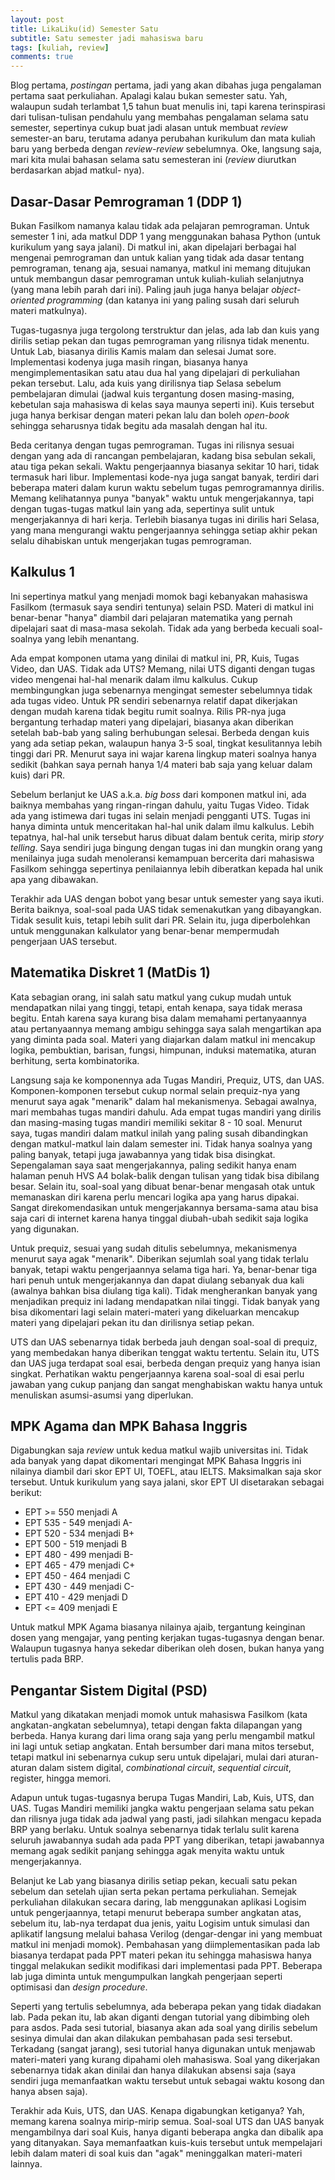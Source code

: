 ```yaml
---
layout: post
title: LikaLiku(id) Semester Satu
subtitle: Satu semester jadi mahasiswa baru
tags: [kuliah, review]
comments: true
---
```


Blog pertama, *postingan* pertama, jadi yang akan dibahas juga pengalaman pertama saat perkuliahan. Apalagi kalau bukan semester satu. Yah, walaupun sudah terlambat 1,5 tahun buat menulis ini, tapi karena terinspirasi dari tulisan-tulisan pendahulu yang membahas pengalaman selama satu semester, sepertinya cukup buat jadi alasan untuk membuat *review* semester-an baru, terutama adanya perubahan kurikulum dan mata kuliah baru yang berbeda dengan *review-review* sebelumnya. Oke, langsung saja, mari kita mulai bahasan selama satu semesteran ini (*review* diurutkan berdasarkan abjad matkul- nya).

## Dasar-Dasar Pemrograman 1 (DDP 1)

Bukan Fasilkom namanya kalau tidak ada pelajaran pemrograman. Untuk semester 1 ini, ada matkul DDP 1 yang menggunakan bahasa Python (untuk kurikulum yang saya jalani). Di matkul ini, akan dipelajari berbagai hal mengenai pemrograman dan untuk kalian yang tidak ada dasar tentang pemrograman, tenang aja, sesuai namanya, matkul ini memang ditujukan untuk membangun dasar pemrograman untuk kuliah-kuliah selanjutnya (yang mana lebih parah dari ini). Paling jauh juga hanya belajar *object-oriented programming* (dan katanya ini yang paling susah dari seluruh materi matkulnya).

Tugas-tugasnya juga tergolong terstruktur dan jelas, ada lab dan kuis yang dirilis setiap pekan dan tugas pemrograman yang rilisnya tidak menentu. Untuk Lab, biasanya dirilis Kamis malam dan selesai Jumat sore. Implementasi kodenya juga masih ringan, biasanya hanya mengimplementasikan satu atau dua hal yang dipelajari di perkuliahan pekan tersebut. Lalu, ada kuis yang dirilisnya tiap Selasa sebelum pembelajaran dimulai (jadwal kuis tergantung dosen masing-masing, kebetulan saja mahasiswa di kelas saya maunya seperti ini). Kuis tersebut juga hanya berkisar dengan materi pekan lalu dan boleh *open-book* sehingga seharusnya tidak begitu ada masalah dengan hal itu.

Beda ceritanya dengan tugas pemrograman. Tugas ini rilisnya sesuai dengan yang ada di rancangan pembelajaran, kadang bisa sebulan sekali, atau tiga pekan sekali. Waktu pengerjaannya biasanya sekitar 10 hari, tidak termasuk hari libur. Implementasi kode-nya juga sangat banyak, terdiri dari beberapa materi dalam kurun waktu sebelum tugas pemrogramannya dirilis. Memang kelihatannya punya "banyak" waktu untuk mengerjakannya, tapi dengan tugas-tugas matkul lain yang ada, sepertinya sulit untuk mengerjakannya di hari kerja. Terlebih biasanya tugas ini dirilis hari Selasa, yang mana mengurangi waktu pengerjaannya sehingga setiap akhir pekan selalu dihabiskan untuk mengerjakan tugas pemrograman.

## Kalkulus 1

Ini sepertinya matkul yang menjadi momok bagi kebanyakan mahasiswa Fasilkom (termasuk saya sendiri tentunya) selain PSD. Materi di matkul ini benar-benar "hanya" diambil dari pelajaran matematika yang pernah dipelajari saat di masa-masa sekolah. Tidak ada yang berbeda kecuali soal-soalnya yang lebih menantang.

Ada empat komponen utama yang dinilai di matkul ini, PR, Kuis, Tugas Video, dan UAS. Tidak ada UTS? Memang, nilai UTS diganti dengan tugas video mengenai hal-hal menarik dalam ilmu kalkulus. Cukup membingungkan juga sebenarnya mengingat semester sebelumnya tidak ada tugas video. Untuk PR sendiri sebenarnya relatif dapat dikerjakan dengan mudah karena tidak begitu rumit soalnya. Rilis PR-nya juga bergantung terhadap materi yang dipelajari, biasanya akan diberikan setelah bab-bab yang saling berhubungan selesai. Berbeda dengan kuis yang ada setiap pekan, walaupun hanya 3-5 soal, tingkat kesulitannya lebih tinggi dari PR. Menurut saya ini wajar karena lingkup materi soalnya hanya sedikit (bahkan saya pernah hanya 1/4 materi bab saja yang keluar dalam kuis) dari PR.

Sebelum berlanjut ke UAS a.k.a. *big boss* dari komponen matkul ini, ada baiknya membahas yang ringan-ringan dahulu, yaitu Tugas Video. Tidak ada yang istimewa dari tugas ini selain menjadi pengganti UTS. Tugas ini hanya diminta untuk menceritakan hal-hal unik dalam ilmu kalkulus. Lebih tepatnya, hal-hal unik tersebut harus dibuat dalam bentuk cerita, mirip *story telling*. Saya sendiri juga bingung dengan tugas ini dan mungkin orang yang menilainya juga sudah menoleransi kemampuan bercerita dari mahasiswa Fasilkom sehingga sepertinya penilaiannya lebih diberatkan kepada hal unik apa yang dibawakan.

Terakhir ada UAS dengan bobot yang besar untuk semester yang saya ikuti. Berita baiknya, soal-soal pada UAS tidak semenakutkan yang dibayangkan. Tidak sesulit kuis, tetapi lebih sulit dari PR. Selain itu, juga diperbolehkan untuk menggunakan kalkulator yang benar-benar mempermudah pengerjaan UAS tersebut.

## Matematika Diskret 1 (MatDis 1)

Kata sebagian orang, ini salah satu matkul yang cukup mudah untuk mendapatkan nilai yang tinggi, tetapi, entah kenapa, saya tidak merasa begitu. Entah karena saya kurang bisa dalam memahami pertanyaannya atau pertanyaannya memang ambigu sehingga saya salah mengartikan apa yang diminta pada soal. Materi yang diajarkan dalam matkul ini mencakup logika, pembuktian, barisan, fungsi, himpunan, induksi matematika, aturan berhitung, serta kombinatorika.

Langsung saja ke komponennya ada Tugas Mandiri, Prequiz, UTS, dan UAS. Komponen-komponen tersebut cukup normal selain prequiz-nya yang menurut saya agak "menarik" dalam hal mekanismenya. Sebagai awalnya, mari membahas tugas mandiri dahulu. Ada empat tugas mandiri yang dirilis dan masing-masing tugas mandiri memiliki sekitar 8 - 10 soal. Menurut saya, tugas mandiri dalam matkul inilah yang paling susah dibandingkan dengan matkul-matkul lain dalam semester ini. Tidak hanya soalnya yang paling banyak, tetapi juga jawabannya yang tidak bisa disingkat. Sepengalaman saya saat mengerjakannya, paling sedikit hanya enam halaman penuh HVS A4 bolak-balik dengan tulisan yang tidak bisa dibilang besar. Selain itu, soal-soal yang dibuat benar-benar mengasah otak untuk memanaskan diri karena perlu mencari logika apa yang harus dipakai. Sangat direkomendasikan untuk mengerjakannya bersama-sama atau bisa saja cari di internet karena hanya tinggal diubah-ubah sedikit saja logika yang digunakan.

Untuk prequiz, sesuai yang sudah ditulis sebelumnya, mekanismenya menurut saya agak "menarik". Diberikan sejumlah soal yang tidak terlalu banyak, tetapi waktu pengerjaannya selama tiga hari. Ya, benar-benar tiga hari penuh untuk mengerjakannya dan dapat diulang sebanyak dua kali (awalnya bahkan bisa diulang tiga kali). Tidak mengherankan banyak yang menjadikan prequiz ini ladang mendapatkan nilai tinggi. Tidak banyak yang bisa dikomentari lagi selain materi-materi yang dikeluarkan mencakup materi yang dipelajari pekan itu dan dirilisnya setiap pekan.

UTS dan UAS sebenarnya tidak berbeda jauh dengan soal-soal di prequiz, yang membedakan hanya diberikan tenggat waktu tertentu. Selain itu, UTS dan UAS juga terdapat soal esai, berbeda dengan prequiz yang hanya isian singkat. Perhatikan waktu pengerjaannya karena soal-soal di esai perlu jawaban yang cukup panjang dan sangat menghabiskan waktu hanya untuk menuliskan asumsi-asumsi yang diperlukan.

## MPK Agama dan MPK Bahasa Inggris

Digabungkan saja *review* untuk kedua matkul wajib universitas ini. Tidak ada banyak yang dapat dikomentari mengingat MPK Bahasa Inggris ini nilainya diambil dari skor EPT UI, TOEFL, atau IELTS. Maksimalkan saja skor tersebut. Untuk kurikulum yang saya jalani, skor EPT UI disetarakan sebagai berikut:

- EPT >= 550 menjadi A
- EPT 535 - 549 menjadi A-
- EPT 520 - 534 menjadi B+
- EPT 500 - 519 menjadi B
- EPT 480 - 499 menjadi B-
- EPT 465 - 479 menjadi C+
- EPT 450 - 464 menjadi C
- EPT 430 - 449 menjadi C-
- EPT 410 - 429 menjadi D
- EPT <= 409 menjadi E

Untuk matkul MPK Agama biasanya nilainya ajaib, tergantung keinginan dosen yang mengajar, yang penting kerjakan tugas-tugasnya dengan benar. Walaupun tugasnya hanya sekedar diberikan oleh dosen, bukan hanya yang tertulis pada BRP.

## Pengantar Sistem Digital (PSD)

Matkul yang dikatakan menjadi momok untuk mahasiswa Fasilkom (kata angkatan-angkatan sebelumnya), tetapi dengan fakta dilapangan yang berbeda. Hanya kurang dari lima orang saja yang perlu mengambil matkul ini lagi untuk setiap angkatan. Entah bersumber dari mana mitos tersebut, tetapi matkul ini sebenarnya cukup seru untuk dipelajari, mulai dari aturan-aturan dalam sistem digital, *combinational circuit*, *sequential circuit*, register, hingga memori.

Adapun untuk tugas-tugasnya berupa Tugas Mandiri, Lab, Kuis, UTS, dan UAS. Tugas Mandiri memiliki jangka waktu pengerjaan selama satu pekan dan rilisnya juga tidak ada jadwal yang pasti, jadi silahkan mengacu kepada BRP yang berlaku. Untuk soalnya sebenarnya tidak terlalu sulit karena seluruh jawabannya sudah ada pada PPT yang diberikan, tetapi jawabannya memang agak sedikit panjang sehingga agak menyita waktu untuk mengerjakannya.

Belanjut ke Lab yang biasanya dirilis setiap pekan, kecuali satu pekan sebelum dan setelah ujian serta pekan pertama perkuliahan. Semejak perkuliahan dilakukan secara daring, lab menggunakan aplikasi Logisim untuk pengerjaannya, tetapi menurut beberapa sumber angkatan atas, sebelum itu, lab-nya terdapat dua jenis, yaitu Logisim untuk simulasi dan aplikatif langsung melalui bahasa Verilog (dengar-dengar ini yang membuat matkul ini menjadi momok). Pembahasan yang diimplementasikan pada lab biasanya terdapat pada PPT materi pekan itu sehingga mahasiswa hanya tinggal melakukan sedikit modifikasi dari implementasi pada PPT. Beberapa lab juga diminta untuk mengumpulkan langkah pengerjaan seperti optimisasi dan *design procedure*.

Seperti yang tertulis sebelumnya, ada beberapa pekan yang tidak diadakan lab. Pada pekan itu, lab akan diganti dengan tutorial yang dibimbing oleh para asdos. Pada sesi tutorial, biasanya akan ada soal yang dirilis sebelum sesinya dimulai dan akan dilakukan pembahasan pada sesi tersebut. Terkadang (sangat jarang), sesi tutorial hanya digunakan untuk menjawab materi-materi yang kurang dipahami oleh mahasiswa. Soal yang dikerjakan sebenarnya tidak akan dinilai dan hanya dilakukan absensi saja (saya sendiri juga memanfaatkan waktu tersebut untuk sebagai waktu kosong dan hanya absen saja).

Terakhir ada Kuis, UTS, dan UAS. Kenapa digabungkan ketiganya? Yah, memang karena soalnya mirip-mirip semua. Soal-soal UTS dan UAS banyak mengambilnya dari soal Kuis, hanya diganti beberapa angka dan dibalik apa yang ditanyakan. Saya memanfaatkan kuis-kuis tersebut untuk mempelajari lebih dalam materi di soal kuis dan "agak" meninggalkan materi-materi lainnya.
